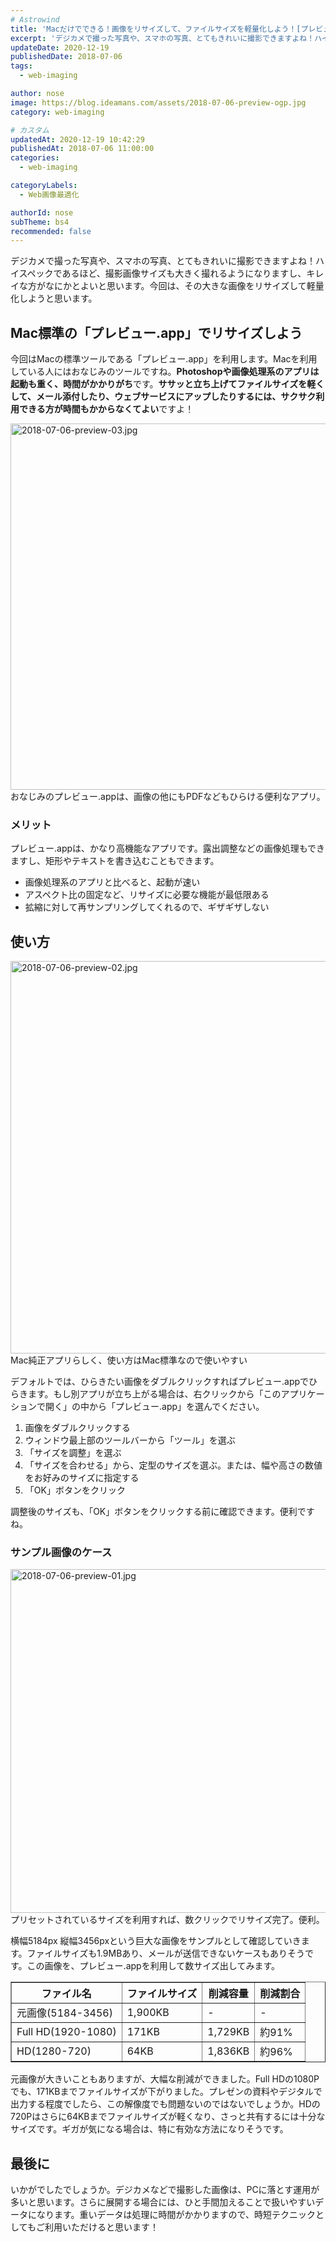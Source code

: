 ```yaml
---
# Astrowind
title: 'Macだけでできる！画像をリサイズして、ファイルサイズを軽量化しよう！[プレビュー.app編]'
excerpt: 'デジカメで撮った写真や、スマホの写真、とてもきれいに撮影できますよね！ハイスペッ...'
updateDate: 2020-12-19
publishedDate: 2018-07-06
tags: 
  - web-imaging

author: nose
image: https://blog.ideamans.com/assets/2018-07-06-preview-ogp.jpg
category: web-imaging

# カスタム
updatedAt: 2020-12-19 10:42:29
publishedAt: 2018-07-06 11:00:00
categories: 
  - web-imaging

categoryLabels: 
  - Web画像最適化

authorId: nose
subTheme: bs4
recommended: false
---
```


<p>デジカメで撮った写真や、スマホの写真、とてもきれいに撮影できますよね！ハイスペックであるほど、撮影画像サイズも大きく撮れるようになりますし、キレイな方がなにかとよいと思います。今回は、その大きな画像をリサイズして軽量化しようと思います。</p>
<h2></h2>

<h2>Mac標準の「プレビュー.app」でリサイズしよう</h2>
<p>今回はMacの標準ツールである「プレビュー.app」を利用します。Macを利用している人にはおなじみのツールですね。<strong>Photoshopや画像処理系のアプリは起動も重く、時間がかかりがち</strong>です。<strong>ササッと立ち上げてファイルサイズを軽くして、メール添付したり、ウェブサービスにアップしたりするには、サクサク利用できる方が時間もかからなくてよい</strong>ですよ！</p>
<p><img alt="2018-07-06-preview-03.jpg" src="https://blog.ideamans.com/assets/2018-07-06-preview-03.jpg" width="1171" height="586" class="mt-image-center"><span>おなじみのプレビュー.appは、画像の他にもPDFなどもひらける便利なアプリ。</span></p>
<h3>メリット</h3>
<p>プレビュー.appは、かなり高機能なアプリです。露出調整などの画像処理もできますし、矩形やテキストを書き込むこともできます。</p>
<ul><li>画像処理系のアプリと比べると、起動が速い</li><li>アスペクト比の固定など、リサイズに必要な機能が最低限ある</li><li>拡縮に対して再サンプリングしてくれるので、ギザギザしない</li></ul>
<h2>使い方</h2>
<p><img alt="2018-07-06-preview-02.jpg" src="https://blog.ideamans.com/assets/2018-07-06-preview-02.jpg" width="1256" height="628" class="mt-image-center"><span>Mac純正アプリらしく、使い方はMac標準なので使いやすい</span></p>
<p>デフォルトでは、ひらきたい画像をダブルクリックすればプレビュー.appでひらきます。もし別アプリが立ち上がる場合は、右クリックから「このアプリケーションで開く」の中から「プレビュー.app」を選んでください。</p>
<ol><li>画像をダブルクリックする</li><li>ウィンドウ最上部のツールバーから「ツール」を選ぶ</li><li>「サイズを調整」を選ぶ</li><li>「サイズを合わせる」から、定型のサイズを選ぶ。または、幅や高さの数値をお好みのサイズに指定する</li><li>「OK」ボタンをクリック</li></ol>
<p>調整後のサイズも、「OK」ボタンをクリックする前に確認できます。便利ですね。</p>
<h3>サンプル画像のケース</h3>
<p><img alt="2018-07-06-preview-01.jpg" src="https://blog.ideamans.com/assets/2018-07-06-preview-01.jpg" width="1370" height="550" class="mt-image-center"><span>プリセットされているサイズを利用すれば、数クリックでリサイズ完了。便利。</span></p>
<p>横幅5184px 縦幅3456pxという巨大な画像をサンプルとして確認していきます。ファイルサイズも1.9MBあり、メールが送信できないケースもありそうです。この画像を、プレビュー.appを利用して数サイズ出してみます。</p>
<table border="1" cellpadding="5" cellspacing="0" class="tablestyle">
<tbody>
<tr><th>ファイル名</th><th>ファイルサイズ</th><th>削減容量</th><th>削減割合</th></tr>
<tr>
<td>元画像(5184-3456)</td>
<td>1,900KB</td>
<td>-</td>
<td>-</td>
</tr>
<tr>
<td>Full HD(1920-1080)</td>
<td>171KB</td>
<td>1,729KB</td>
<td>約91%</td>
</tr>
<tr>
<td>HD(1280-720)</td>
<td>64KB</td>
<td>1,836KB</td>
<td>約96%</td>
</tr>
</tbody>
</table>
<p>元画像が大きいこともありますが、大幅な削減ができました。Full HDの1080Pでも、171KBまでファイルサイズが下がりました。プレゼンの資料やデジタルで出力する程度でしたら、この解像度でも問題ないのではないでしょうか。HDの720Pはさらに64KBまでファイルサイズが軽くなり、さっと共有するには十分なサイズです。ギガが気になる場合は、特に有効な方法になりそうです。</p>
<h2>最後に</h2>
<p>いかがでしたでしょうか。デジカメなどで撮影した画像は、PCに落とす運用が多いと思います。さらに展開する場合には、ひと手間加えることで扱いやすいデータになります。重いデータは処理に時間がかかりますので、時短テクニックとしてもご利用いただけると思います！</p>